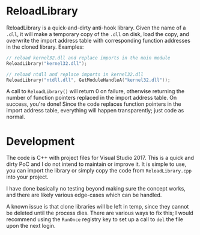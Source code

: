 # ReloadLibrary

ReloadLibrary is a quick-and-dirty anti-hook library. Given the name of a `.dll`, it will make a temporary copy of the `.dll` on disk, load the copy, and overwrite the import address table with corresponding function addresses in the cloned library. Examples:
```cpp
// reload kernel32.dll and replace imports in the main module
ReloadLibrary("kernel32.dll");

// reload ntdll and replace imports in kernel32.dll
ReloadLibrary("ntdll.dll", GetModuleHandleA("kernel32.dll"));
```

A call to `ReloadLibrary()` will return 0 on failure, otherwise returning the number of function pointers replaced in the import address table. On success, you're done! Since the code replaces function pointers in the import address table, everything will happen transparently; just code as normal.

# Development

The code is C++ with project files for Visual Studio 2017. This is a quick and dirty PoC and I do not intend to maintain or improve it. It is simple to use, you can import the library or simply copy the code from `ReloadLibrary.cpp` into your project.

I have done basically no testing beyond making sure the concept works, and there are likely various edge-cases which can be handled.

A known issue is that clone libraries will be left in temp, since they cannot be deleted until the process dies. There are various ways to fix this; I would recommend using the `RunOnce` registry key to set up a call to `del` the file upon the next login.
